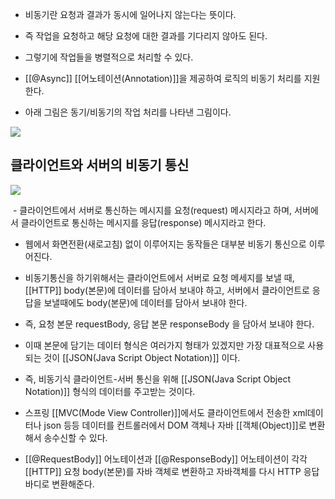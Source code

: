 - 비동기란 요청과 결과가 동시에 일어나지 않는다는 뜻이다.
- 즉 작업을 요청하고 해당 요청에 대한 결과를 기다리지 않아도 된다.
- 그렇기에 작업들을 병렬적으로 처리할 수 있다.
- [[@Async]] [[어노테이션(Annotation)]]을 제공하여 로직의 비동기 처리를 지원한다.

- 아래 그림은 동기/비동기의 작업 처리를 나타낸 그림이다.

![](https://velog.velcdn.com/images/think2wice/post/6cc54152-85bc-4371-9403-f233087d75ba/image.png)

## **클라이언트와 서버의 비동기 통신** 

![](https://blog.kakaocdn.net/dn/sxcOu/btq4eKsIpSZ/kntlVrm6YznC7PKyBHemH1/img.png)

 - 클라이언트에서 서버로 통신하는 메시지를 요청(request) 메시지라고 하며, 서버에서 클라이언트로 통신하는 메시지를 응답(response) 메시지라고 한다.
 
 - 웹에서 화면전환(새로고침) 없이 이루어지는 동작들은 대부분 비동기 통신으로 이루어진다.
 - 비동기통신을 하기위해서는 클라이언트에서 서버로 요청 메세지를 보낼 때, [[HTTP]] body(본문)에 데이터를 담아서 보내야 하고, 서버에서 클라이언트로 응답을 보낼때에도 body(본문)에 데이터를 담아서 보내야 한다. 

 - 즉, 요청 본문 requestBody, 응답 본문 responseBody 을 담아서 보내야 한다.
 - 이때 본문에 담기는 데이터 형식은 여러가지 형태가 있겠지만 가장 대표적으로 사용되는 것이 [[JSON(Java Script Object Notation)]] 이다.

 - 즉, 비동기식 클라이언트-서버 통신을 위해 [[JSON(Java Script Object Notation)]] 형식의 데이터를 주고받는 것이다. 

- 스프링 [[MVC(Mode View Controller)]]에서도 클라이언트에서 전송한 xml데이터나 json 등등 데이터를 컨트롤러에서 DOM 객체나 자바 [[객체(Object)]]로 변환해서 송수신할 수 있다.  

- [[@RequestBody]] 어노테이션과 [[@ResponseBody]] 어노테이션이 각각 [[HTTP]] 요청 body(본문)를 자바 객체로 변환하고 자바객체를 다시 HTTP 응답 바디로 변환해준다.
